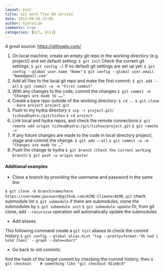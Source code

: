 ```yaml
---
layout: post
title: Git work flow UW version
date: 2013-09-26 17:06
author: hydrotian
comments: true
categories: [Git, Unix]
---
```

A great source: https://githowto.com/

1) On local machine, create an empty git repo in the working directory (e.g. project/)
and set default setting:
`$ git init`
Check the current git settings:
`$ git config –l`
If no default git settings are set up yet:
`$ git config --global user.name "Name"`
`$ git config --global user.email "Name@gmail.com"`
2) Add all files to the local git repo and make the first commit:
`$ git add --all`
`$ git commit –a -m "First commit"`
3) With any changes to the code, commit the changes
`$ git commit -m "Changes are made to ……"`
4) Create a bare repo outside of the working directory:
`$ cd ..`
`$ git clone --bare project project.git`
5) Push to my hydra directory
`$ scp -r project.git/ tizhou@hydra:/git/tizhou`
`$ cd project`
6) Link local and hydra repos, and check the remote connections
`$ git remote add origin tizhou@hydra:/git/tizhou/project.git`
`$ git remote -v`
7) If any future changes are made to the code in local directory project/, stage and
commit the change:
`$ git add –-all`
`$ git commit –a –m “Changes are made to …”`
8) Push the change to hydra
`$ git branch (Check the current working branch)`
`$ git push –u origin master`

#### Additional examples

- Clone a branch by providing the username and password in the same line

`$ git clone -b branch/name/here https://username:password@github.com/ACME-Climate/ACME.git`
check submodule list
`$ git submodule`
if there are submodules, clone the submodules by
`$ git submodule init`
`$ git submodule update`
Or, from git clone, add `--recursive` operation will automatically update the submodules

- Add aliases

This following command create a `git hist` aliases to check the commit history
`$ git config --global alias.hist "log --pretty=format:'%h %ad | %s%d [%an]' --graph --date=short"`

- Go back to old commits

find the hash of the target commit by checking the commit history, then
`$ git checkout    # something like "git checkout 911e8c9"`

